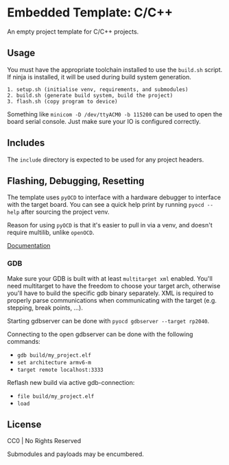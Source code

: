 # Embedded Template: C/C++

An empty project template for C/C++ projects.

## Usage

You must have the appropriate toolchain installed to use the `build.sh` script. If ninja is installed, it will be used during build system generation.

```
1. setup.sh (initialise venv, requirements, and submodules)
2. build.sh (generate build system, build the project)
3. flash.sh (copy program to device)
```
Something like `minicom -D /dev/ttyACM0 -b 115200` can be used to open the board serial console. Just make sure your IO is configured correctly.

## Includes

The `include` directory is expected to be used for any project headers.

## Flashing, Debugging, Resetting

The template uses `pyOCD` to interface with a hardware debugger to interface with the target board.
You can see a quick help print by running `pyocd --help` after sourcing the project venv.

Reason for using `pyOCD` is that it's easier to pull in via a venv, and doesn't require multilib, unlike
`openOCD`.

[Documentation](https://pyocd.io/docs/index)

### GDB

Make sure your GDB is built with at least `multitarget xml` enabled. You'll need multitarget to
have the freedom to choose your target arch, otherwise you'll have to build the specific gdb binary separately.
XML is required to properly parse communications when communicating with the target (e.g. stepping, break points, ...).

Starting gdbserver can be done with `pyocd gdbserver --target rp2040`.

Connecting to the open gdbserver can be done with the following commands:
 - `gdb build/my_project.elf`
 - `set architecture armv6-m`
 - `target remote localhost:3333`

Reflash new build via active gdb-connection:
 - `file build/my_project.elf`
 - `load`

## License

CC0 | No Rights Reserved

Submodules and payloads may be encumbered.
